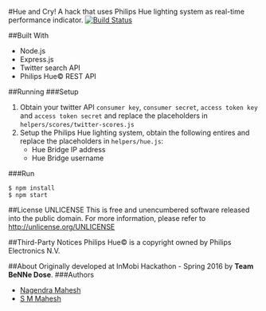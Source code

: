 #Hue and Cry!
A hack that uses Philips Hue lighting system as real-time performance indicator.
[![Build Status](https://travis-ci.org/umnagendra/hue-and-cry.svg?branch=master)](https://travis-ci.org/umnagendra/hue-and-cry)

##Built With
* Node.js
* Express.js
* Twitter search API
* Philips Hue&copy; REST API

##Running
###Setup
1. Obtain your twitter API `consumer key`, `consumer secret`, `access token key` and `access token secret` and replace the placeholders in `helpers/scores/twitter-scores.js`
2. Setup the Philips Hue lighting system, obtain the following entires and replace the placeholders in `helpers/hue.js`:
	* Hue Bridge IP address
	* Hue Bridge username

###Run
```
$ npm install
$ npm start
```

##License
UNLICENSE
This is free and unencumbered software released into the public domain.
For more information, please refer to http://unlicense.org/UNLICENSE

##Third-Party Notices
Philips Hue&copy; is a copyright owned by Philips Electronics N.V.

##About
Originally developed at InMobi Hackathon - Spring 2016 by **Team BeNNe Dose**.
###Authors
* [Nagendra Mahesh](https://github.com/umnagendra)
* [S M Mahesh](mailto:hue.s.smahesh@dfgh.net)



